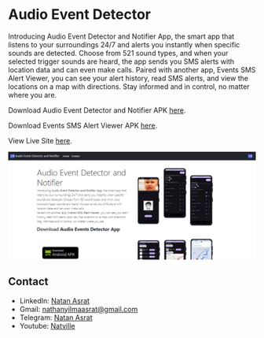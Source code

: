 # Audio Event Detector

Introducing Audio Event Detector and Notifier App, the smart app that listens to your surroundings 24/7 and alerts you instantly when specific sounds are detected. Choose from 521 sound types, and when your selected trigger sounds are heard, the app sends you SMS alerts with location data and can even make calls.
Paired with another app, Events SMS Alert Viewer,  you can see your alert history, read SMS alerts, and view the locations on a map with directions. Stay informed and in control, no matter where you are.

Download Audio Event Detector and Notifier APK [here](https://drive.google.com/file/d/1swr_pdSwCFV1SPCbN-3zVucbMgdMnDnM/view?usp=sharing).

Download Events SMS Alert Viewer APK [here](./public/events_sms_alerts_viewer.apk).

View Live Site [here](https://audio-event-detector.vercel.app/).

![Natville Screenshot](./screenshot.JPG)

## Contact
 - LinkedIn: [Natan Asrat](https://linkedin.com/in/natan-asrat)
 - Gmail: nathanyilmaasrat@gmail.com
 - Telegram: [Natan Asrat](https://t.me/fail_your_way_to_success)
 - Youtube: [Natville](https://www.youtube.com/@natvilletutor)
